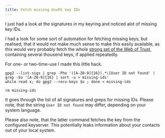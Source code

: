 ```yaml
---
title: Fetch missing GnuPG key IDs
---
```


I just had a look at the signatures in my keyring and noticed alot of missing key IDs. 

I had a look for some sort of automation for fetching missing keys, but realised, that it would not make much sense to make this easily available, as this would very probably fetch the whole [strong set of the Web of Trust](https://en.wikipedia.org/wiki/Web_of_trust#Strong_set), containing several thousend keys, if applied repeatedly. 

For one- or two-time-use I made this little hack.

```
gpg2 --list-sigs | grep -Pho '([A-Z0-9]{16}).*\[User ID not found' | grep -Eo '[A-Z0-9]{16} | sort -u > missing-ids'
while read x; do gpg2 --recv-keys $x ; done < missing-ids

rm missing-ids
``` 

It goes through the list of all signatures and greps for missing IDs. Please note, that the string `User ID not found` may differ, depending on your system language.

Please also note, that the latter command fetches the key from the configured keyserver. This potentially leaks information about your contacts out of your local system. 
